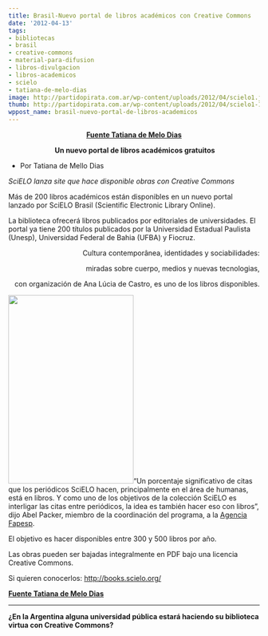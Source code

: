```yaml
---
title: Brasil-Nuevo portal de libros académicos con Creative Commons
date: '2012-04-13'
tags:
- bibliotecas
- brasil
- creative-commons
- material-para-difusion
- libros-divulgacion
- libros-academicos
- scielo
- tatiana-de-melo-dias
image: http://partidopirata.com.ar/wp-content/uploads/2012/04/scielo1.jpg
thumb: http://partidopirata.com.ar/wp-content/uploads/2012/04/scielo1-150x150.jpg
wppost_name: brasil-nuevo-portal-de-libros-academicos
---
```


<p style="text-align: center;"><strong><a href="http://blogs.estadao.com.br/tatiana-dias/um-novo-portal-de-livros-academicos-gratuitos/" target="_blank">Fuente Tatiana de Melo Dias</a></strong></p>
<p style="text-align: center;"><strong> Un nuevo portal de libros académicos gratuitos</strong></p>

<ul>
	<li>Por Tatiana de Mello Dias</li>
</ul>
<em>SciELO lanza site que hace disponible obras con Creative Commons
</em>

Más de 200 libros académicos están disponibles en un nuevo portal lanzado por SciELO Brasil (Scientific Electronic Library Online).

La biblioteca ofrecerá libros publicados por editoriales de universidades. El portal ya tiene 200 títulos publicados por la Universidad Estadual Paulista (Unesp), Universidad Federal de Bahia (UFBA) y Fiocruz.
<p style="text-align: right;">Cultura contemporânea, identidades y sociabilidades:</p>
<p style="text-align: right;">miradas sobre cuerpo, medios y nuevas tecnologias,</p>
<p style="text-align: right;">con organización de Ana Lúcia de Castro, es uno de los libros disponibles.</p>
<a href="http://partidopirata.com.ar/wp-content/uploads/2012/04/scielo1.jpg"><img class="alignright size-full wp-image-3929" title="Editorial Scielo" src="http://partidopirata.com.ar/wp-content/uploads/2012/04/scielo1.jpg" alt="" width="251" height="378" /></a>“Un porcentaje significativo de citas que los periódicos SciELO hacen, principalmente en el área de humanas, está en libros. Y como uno de los objetivos de la colección SciELO es interligar las citas entre periódicos, la idea es también hacer eso con libros”, dijo Abel Packer, miembro de la coordinación del programa, a la <a href="http://agencia.fapesp.br/15402">Agencia Fapesp</a>.

El objetivo es hacer disponibles entre 300 y 500 libros por año.

Las obras pueden ser bajadas integralmente en PDF bajo una licencia Creative Commons.

Si quieren conocerlos: <a title="http://books.scielo.org/" href="http://books.scielo.org/" target="_blank">http://books.scielo.org/</a>

<strong><a href="http://blogs.estadao.com.br/tatiana-dias/um-novo-portal-de-livros-academicos-gratuitos/" target="_blank">Fuente Tatiana de Melo Dias</a>
</strong>

<hr />

<strong>¿En la Argentina alguna universidad pública estará haciendo su biblioteca virtua con Creative Commons?</strong>
